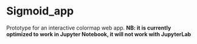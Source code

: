 # Sigmoid_app
Prototype for an interactive colormap web app.
__NB: it is currently optimized to work in Jupyter Notebook, it will not work with JupyterLab__
